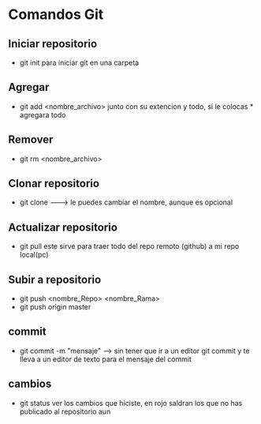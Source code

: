 # Comandos Git

## Iniciar repositorio
* git init
para iniciar git en una carpeta

## Agregar
* git add <nombre_archivo>
junto con su extencion y todo, si le colocas * agregara todo

## Remover
* git rm <nombre_archivo>

## Clonar repositorio
* git clone <enlace> <nombre> ---> le puedes cambiar el nombre, aunque
es opcional

## Actualizar repositorio
* git pull
este sirve para traer todo del repo remoto (github) a mi repo local(pc)

## Subir a repositorio
* git push <nombre_Repo> <nombre_Rama>
* git push origin master

## commit
* git commit -m "mensaje"  --> sin tener que ir a un editor
git commit y te lleva a un editor de texto para el mensaje del commit

## cambios
* git status
ver los cambios que hiciste, en rojo saldran los que no has
publicado al repositorio aun

